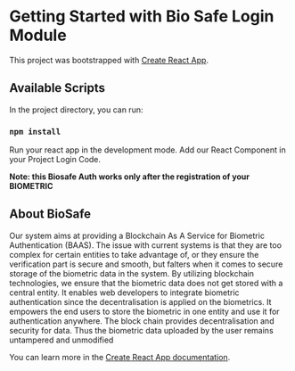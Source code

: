 # Getting Started with Bio Safe Login Module
This project was bootstrapped with [Create React App](https://github.com/facebook/create-react-app).

## Available Scripts

In the project directory, you can run:

### `npm install `

Run your react app in the development mode.
Add our React Component in your Project Login Code.







<!-- 
See the section about [deployment](https://facebook.github.io/create-react-app/docs/deployment) for more information. -->


**Note: this Biosafe Auth works only after the registration of your BIOMETRIC**


## About BioSafe
Our system aims at providing a Blockchain As A Service for Biometric Authentication (BAAS). The issue with current systems is that they are too complex for certain entities to take advantage of, or they ensure the verification part is secure and smooth, but falters when it comes to secure storage of the biometric data in the system. By utilizing blockchain technologies, we ensure that the biometric data does not get stored with a central entity. It enables web developers to integrate biometric authentication since the decentralisation is applied on the biometrics. It empowers the end users to store the biometric in one entity and use it for authentication anywhere. The block chain provides decentralisation and security for data. Thus the biometric data uploaded by the user remains untampered and unmodified

You can learn more in the [Create React App documentation](https://facebook.github.io/create-react-app/docs/getting-started).

